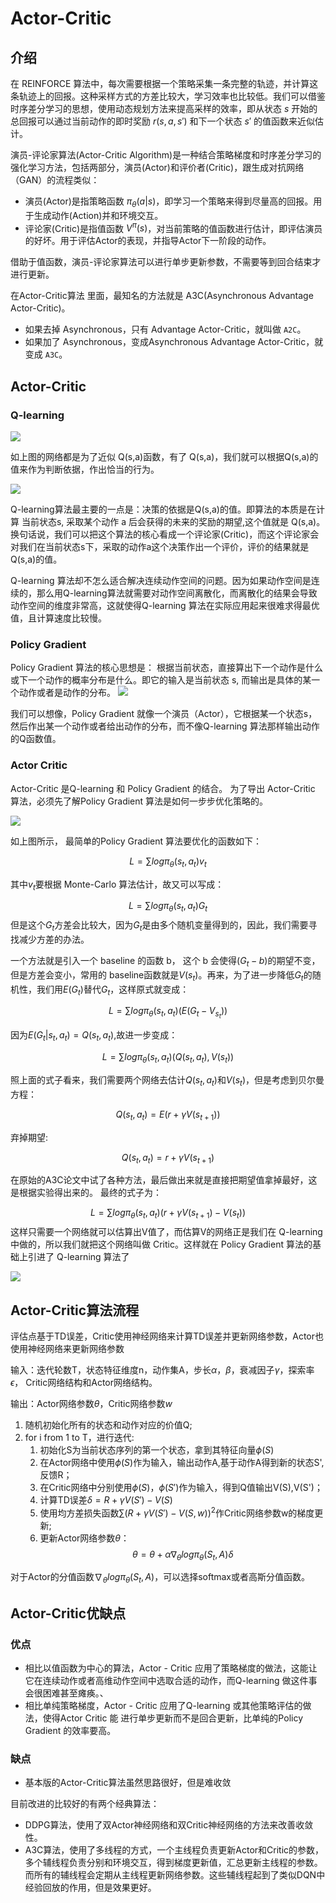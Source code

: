 # Actor-Critic

## 介绍
在 REINFORCE 算法中，每次需要根据一个策略采集一条完整的轨迹，并计算这条轨迹上的回报。这种采样方式的方差比较大，学习效率也比较低。我们可以借鉴时序差分学习的思想，使用动态规划方法来提高采样的效率，即从状态 $s$ 开始的总回报可以通过当前动作的即时奖励 $r(s,a,s')$ 和下一个状态 $s'$ 的值函数来近似估计。

演员-评论家算法(Actor-Critic Algorithm)是一种结合策略梯度和时序差分学习的强化学习方法，包括两部分，演员(Actor)和评价者(Critic)，跟生成对抗网络（GAN）的流程类似：

* 演员(Actor)是指策略函数 $\pi_{\theta}(a|s)$，即学习一个策略来得到尽量高的回报。用于生成动作(Action)并和环境交互。
* 评论家(Critic)是指值函数 $V^{\pi}(s)$，对当前策略的值函数进行估计，即评估演员的好坏。用于评估Actor的表现，并指导Actor下一阶段的动作。

借助于值函数，演员-评论家算法可以进行单步更新参数，不需要等到回合结束才进行更新。

在Actor-Critic算法 里面，最知名的方法就是 A3C(Asynchronous Advantage Actor-Critic)。

* 如果去掉 Asynchronous，只有 Advantage Actor-Critic，就叫做 `A2C`。
* 如果加了 Asynchronous，变成Asynchronous Advantage Actor-Critic，就变成 `A3C`。

## Actor-Critic

###  Q-learning

![](https://raw.githubusercontent.com/w5688414/paddleImage/main/actor_critic_img/q_value.png)

如上图的网络都是为了近似 Q(s,a)函数，有了 Q(s,a)，我们就可以根据Q(s,a)的值来作为判断依据，作出恰当的行为。

![](https://raw.githubusercontent.com/w5688414/paddleImage/main/actor_critic_img/Critic.png)

Q-learning算法最主要的一点是：决策的依据是Q(s,a)的值。即算法的本质是在计算 当前状态s, 采取某个动作 a 后会获得的未来的奖励的期望,这个值就是 Q(s,a)。换句话说，我们可以把这个算法的核心看成一个评论家(Critic)，而这个评论家会对我们在当前状态s下，采取的动作a这个决策作出一个评价，评价的结果就是Q(s,a)的值。

Q-learning 算法却不怎么适合解决连续动作空间的问题。因为如果动作空间是连续的，那么用Q-learning算法就需要对动作空间离散化，而离散化的结果会导致动作空间的维度非常高，这就使得Q-learning 算法在实际应用起来很难求得最优值，且计算速度比较慢。

### Policy Gradient

Policy Gradient 算法的核心思想是： 根据当前状态，直接算出下一个动作是什么或下一个动作的概率分布是什么。即它的输入是当前状态 s, 而输出是具体的某一个动作或者是动作的分布。
![](https://raw.githubusercontent.com/w5688414/paddleImage/main/actor_critic_img/Actor.png)

我们可以想像，Policy Gradient 就像一个演员（Actor），它根据某一个状态s，然后作出某一个动作或者给出动作的分布，而不像Q-learning 算法那样输出动作的Q函数值。

### Actor Critic
Actor-Critic 是Q-learning 和 Policy Gradient 的结合。
为了导出 Actor-Critic 算法，必须先了解Policy Gradient 算法是如何一步步优化策略的。

![](https://raw.githubusercontent.com/w5688414/paddleImage/main/actor_critic_img/policy.png)

如上图所示， 最简单的Policy Gradient 算法要优化的函数如下：

$$L=\sum log \pi_{\theta}(s_{t},a_{t})v_{t}$$

其中$v_{t}$要根据 Monte-Carlo 算法估计，故又可以写成：

$$L=\sum log \pi_{\theta}(s_{t},a_{t})G_{t}$$
但是这个$G_{t}$方差会比较大，因为$G_{t}$是由多个随机变量得到的，因此，我们需要寻找减少方差的办法。

一个方法就是引入一个 baseline 的函数 b， 这个 b 会使得$(G_{t}-b)$的期望不变，但是方差会变小，常用的 baseline函数就是$V(s_{t})$。再来，为了进一步降低$G_{t}$的随机性，我们用$E(G_{t})$替代$G_{t}$，这样原式就变成：

$$L=\sum log\pi_{\theta}(s_{t},a_{t})(E(G_{t}-V_{s_{t}}))$$

因为$E(G_{t}|s_{t},a_{t})=Q(s_{t},a_{t})$,故进一步变成：

 $$L=\sum log \pi_{\theta}(s_{t},a_{t})(Q(s_{t},a_{t}),V(s_{t}))$$

 照上面的式子看来，我们需要两个网络去估计$Q(s_{t},a_{t})$和$V(s_{t})$，但是考虑到贝尔曼方程：

 $$Q(s_{t},a_{t})=E(r+\gamma V(s_{t+1}))$$

 弃掉期望:

 $$Q(s_{t},a_{t})=r+\gamma V(s_{t+1})$$

 在原始的A3C论文中试了各种方法，最后做出来就是直接把期望值拿掉最好，这是根据实验得出来的。
最终的式子为：

 $$L=\sum log\pi_{\theta}(s_{t},a_{t})(r+\gamma V(s_{t+1})-V(s_{t}))$$
 这样只需要一个网络就可以估算出V值了，而估算V的网络正是我们在 Q-learning 中做的，所以我们就把这个网络叫做 Critic。这样就在 Policy Gradient 算法的基础上引进了 Q-learning 算法了

 ![](https://raw.githubusercontent.com/w5688414/paddleImage/main/actor_critic_img/Actor_Critic.png)

## Actor-Critic算法流程

评估点基于TD误差，Critic使用神经网络来计算TD误差并更新网络参数，Actor也使用神经网络来更新网络参数　　

输入：迭代轮数T，状态特征维度n，动作集A，步长$\alpha$，$\beta$，衰减因子$\gamma$，探索率$\epsilon$， Critic网络结构和Actor网络结构。

输出：Actor网络参数$\theta$，Critic网络参数$w$

1. 随机初始化所有的状态和动作对应的价值Q;
2. for i from 1 to T，进行迭代:
	1. 初始化S为当前状态序列的第一个状态，拿到其特征向量$\phi (S)$
	2. 在Actor网络中使用$\phi (S)$作为输入，输出动作A,基于动作A得到新的状态S',反馈R；
	3. 在Critic网络中分别使用$\phi (S)$，$\phi (S')$作为输入，得到Q值输出V(S),V(S')；
	4. 计算TD误差$\delta=R+\gamma V(S')-V(S)$
	5. 使用均方差损失函数$\sum (R+\gamma V(S')-V(S,w))^2$作Critic网络参数w的梯度更新;
	6. 更新Actor网络参数$\theta$：
		$$\theta=\theta+\alpha \nabla_{\theta} log \pi_{\theta}(S_{t},A)\delta  $$

对于Actor的分值函数$\nabla_{\theta} log \pi_{\theta}(S_{t},A)$，可以选择softmax或者高斯分值函数。

## Actor-Critic优缺点

### 优点
+ 相比以值函数为中心的算法，Actor - Critic 应用了策略梯度的做法，这能让它在连续动作或者高维动作空间中选取合适的动作，而Q-learning 做这件事会很困难甚至瘫痪。、
+ 相比单纯策略梯度，Actor - Critic 应用了Q-learning 或其他策略评估的做法，使得Actor Critic 能进行单步更新而不是回合更新，比单纯的Policy Gradient 的效率要高。

### 缺点

+ 基本版的Actor-Critic算法虽然思路很好，但是难收敛



目前改进的比较好的有两个经典算法：

+ DDPG算法，使用了双Actor神经网络和双Critic神经网络的方法来改善收敛性。
+ A3C算法，使用了多线程的方式，一个主线程负责更新Actor和Critic的参数，多个辅线程负责分别和环境交互，得到梯度更新值，汇总更新主线程的参数。而所有的辅线程会定期从主线程更新网络参数。这些辅线程起到了类似DQN中经验回放的作用，但是效果更好。

